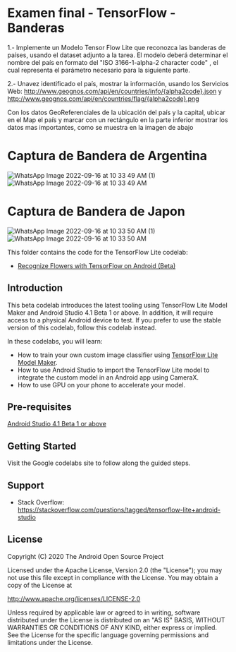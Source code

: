 # Examen final - TensorFlow - Banderas
1.- Implemente un Modelo Tensor Flow Lite que reconozca las banderas de países, usando el dataset adjunto a la tarea. El modelo deberá determinar el nombre del país en formato del "ISO 3166-1-alpha-2 character code" , el cual representa el parámetro necesario para la siguiente parte.

2.- Unavez identificado el país, mostrar la información, usando los Servicios Web: http://www.geognos.com/api/en/countries/info/{alpha2code}.json y http://www.geognos.com/api/en/countries/flag/{alpha2code}.png

Con los datos GeoReferenciales de la  ubicación del país y la capital, ubicar en el Map el país y marcar con un rectángulo en la parte inferior mostrar los datos mas importantes, como se muestra en la imagen de abajo

# Captura de Bandera de Argentina
![WhatsApp Image 2022-09-16 at 10 33 49 AM (1)](https://user-images.githubusercontent.com/87384300/190677197-f248784b-4741-4b82-bb23-49cd389d8cde.jpeg)
![WhatsApp Image 2022-09-16 at 10 33 49 AM](https://user-images.githubusercontent.com/87384300/190677219-6d4bf761-cbe8-4907-8a4d-d5add11867fe.jpeg)

# Captura de Bandera de Japon
![WhatsApp Image 2022-09-16 at 10 33 50 AM (1)](https://user-images.githubusercontent.com/87384300/190677264-7ad8f200-3c52-477e-8816-a3e5d89b7bcd.jpeg)
![WhatsApp Image 2022-09-16 at 10 33 50 AM](https://user-images.githubusercontent.com/87384300/190677270-7736c2e0-f3d9-4600-a4e8-7675f1bf994e.jpeg)


This folder contains the code for the TensorFlow Lite codelab:

* [Recognize Flowers with TensorFlow on Android (Beta)](https://goo.gle/3dbCSbt)

## Introduction

This beta codelab introduces the latest tooling using TensorFlow Lite Model Maker and Android Studio 4.1 Beta 1 or above. In addition, it will require access to a physical Android device to test. If you prefer to use the stable version of this codelab, follow this codelab instead.

In these codelabs, you will learn:

*   How to train your own custom image classifier using [TensorFlow Lite Model Maker](https://www.tensorflow.org/lite/tutorials/model_maker_image_classification).
*   How to use Android Studio to import the TensorFlow Lite model to integrate the custom model in an Android app using CameraX.
*   How to use GPU on your phone to accelerate your model.


## Pre-requisites

[Android Studio 4.1 Beta 1 or above](http://developers.android.com/studio/preview)

## Getting Started

Visit the Google codelabs site to follow along the guided steps.

## Support

- Stack Overflow: https://stackoverflow.com/questions/tagged/tensorflow-lite+android-studio

## License

 Copyright (C) 2020 The Android Open Source Project
 
 Licensed under the Apache License, Version 2.0 (the "License");
 you may not use this file except in compliance with the License.
 You may obtain a copy of the License at

http://www.apache.org/licenses/LICENSE-2.0
 
 Unless required by applicable law or agreed to in writing, software
 distributed under the License is distributed on an "AS IS" BASIS,
 WITHOUT WARRANTIES OR CONDITIONS OF ANY KIND, either express or implied.
 See the License for the specific language governing permissions and
 limitations under the License.
